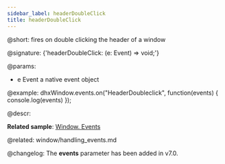 ```yaml
---
sidebar_label: headerDoubleClick
title: headerDoubleClick
---          
```


@short: fires on double clicking the header of a window

@signature: {'headerDoubleClick: (e: Event) => void;'}

@params:
- e    Event       a native event object 

@example:
dhxWindow.events.on("HeaderDoubleclick", function(events) {
   console.log(events)
});



@descr:

**Related sample**: [Window. Events](https://snippet.dhtmlx.com/jfu4upwd)

@related: window/handling_events.md

@changelog: 
The **events** parameter has been added in v7.0.